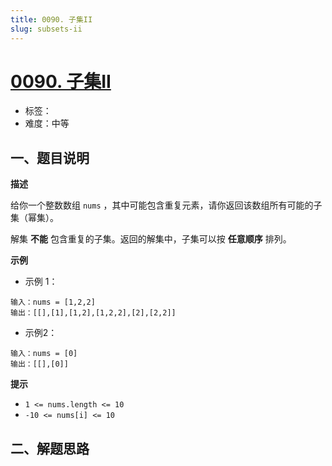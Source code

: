 ```yaml
---
title: 0090. 子集II
slug: subsets-ii
---
```


# [0090. 子集II](https://leetcode.cn/problems/subsets-ii/)

- 标签：
- 难度：中等

## 一、题目说明

**描述**

给你一个整数数组 `nums` ，其中可能包含重复元素，请你返回该数组所有可能的子集（幂集）。

解集 **不能** 包含重复的子集。返回的解集中，子集可以按 **任意顺序** 排列。

**示例**

* 示例 1：

```text
输入：nums = [1,2,2]
输出：[[],[1],[1,2],[1,2,2],[2],[2,2]]
```

* 示例2：

```text
输入：nums = [0]
输出：[[],[0]]
```

**提示**

* `1 <= nums.length <= 10`
* `-10 <= nums[i] <= 10`

## 二、解题思路
